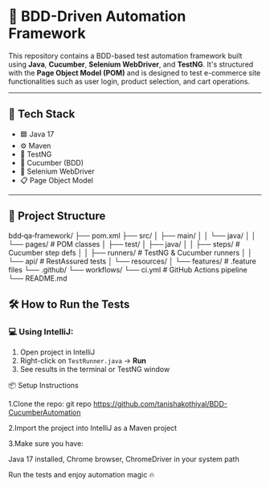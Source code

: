 # 🧪 BDD-Driven Automation Framework

This repository contains a BDD-based test automation framework built using **Java**, **Cucumber**, **Selenium WebDriver**, and **TestNG**. It's structured with the **Page Object Model (POM)** and is designed to test e-commerce site functionalities such as user login, product selection, and cart operations.

---

## 🚀 Tech Stack

- 🟦 Java 17
- ⚙️ Maven
- 🧪 TestNG
- 🥒 Cucumber (BDD)
- 🧭 Selenium WebDriver
- 📋 Page Object Model


---

## 📁 Project Structure

bdd‑qa‑framework/
├── pom.xml
├── src/
│   ├── main/
│   │   └── java/
│   │       └── pages/                  # POM classes
│   ├── test/
│       ├── java/
│       │   ├── steps/                 # Cucumber step defs
│       │   ├── runners/               # TestNG & Cucumber runners
│       │   └── api/                   # RestAssured tests
│       └── resources/
│           └── features/              # .feature files
└── .github/
    └── workflows/
        └── ci.yml                     # GitHub Actions pipeline
└── README.md

## 🛠 How to Run the Tests

### 💻 Using IntelliJ:
1. Open project in IntelliJ
2. Right-click on `TestRunner.java` → **Run**
3. See results in the terminal or TestNG window

📦 Setup Instructions

1.Clone the repo: git repo https://github.com/tanishakothiyal/BDD-CucumberAutomation

2.Import the project into IntelliJ as a Maven project

3.Make sure you have:

Java 17 installed,
Chrome browser,
ChromeDriver in your system path

Run the tests and enjoy automation magic 🔥


 

